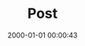 ---
layout: post
title:  "Post"
date:   2000-01-01 00:00:43
categories: jekyll update
excerpt: Post
---